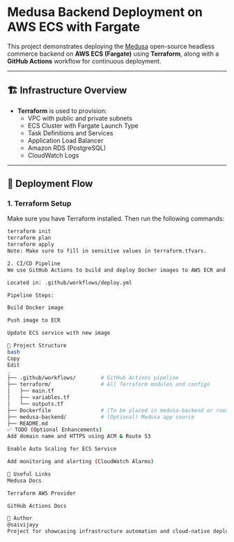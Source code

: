 # Medusa Backend Deployment on AWS ECS with Fargate

This project demonstrates deploying the [Medusa](https://medusajs.com/) open-source headless commerce backend on **AWS ECS (Fargate)** using **Terraform**, along with a **GitHub Actions** workflow for continuous deployment.

---

## 🏗️ Infrastructure Overview

- **Terraform** is used to provision:
  - VPC with public and private subnets
  - ECS Cluster with Fargate Launch Type
  - Task Definitions and Services
  - Application Load Balancer
  - Amazon RDS (PostgreSQL)
  - CloudWatch Logs

---

## 🚀 Deployment Flow

### 1. **Terraform Setup**

Make sure you have Terraform installed. Then run the following commands:

```bash
terraform init
terraform plan
terraform apply
Note: Make sure to fill in sensitive values in terraform.tfvars.

2. CI/CD Pipeline
We use GitHub Actions to build and deploy Docker images to AWS ECR and trigger ECS deployment.

Located in: .github/workflows/deploy.yml

Pipeline Steps:

Build Docker image

Push image to ECR

Update ECS service with new image

📁 Project Structure
bash
Copy
Edit
.
├── .github/workflows/        # GitHub Actions pipeline
├── terraform/                # All Terraform modules and configs
│   ├── main.tf
│   ├── variables.tf
│   └── outputs.tf
├── Dockerfile                # (To be placed in medusa-backend or root)
├── medusa-backend/           # (Optional) Medusa app source
├── README.md
✅ TODO (Optional Enhancements)
Add domain name and HTTPS using ACM & Route 53

Enable Auto Scaling for ECS Service

Add monitoring and alerting (CloudWatch Alarms)

🔗 Useful Links
Medusa Docs

Terraform AWS Provider

GitHub Actions Docs

🙌 Author
@saivijayy
Project for showcasing infrastructure automation and cloud-native deployment.
